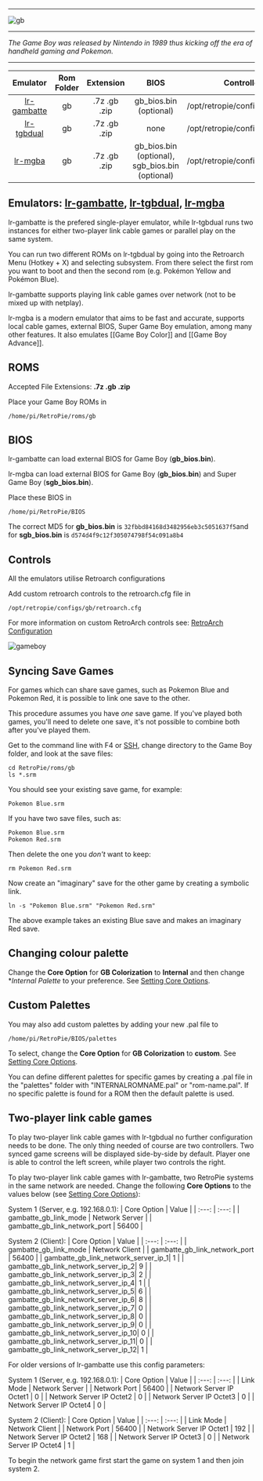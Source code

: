***
![gb](https://cloud.githubusercontent.com/assets/10035308/12191785/d743f5e4-b595-11e5-98dd-ca2ec58a1769.png)
***
_The Game Boy was released by Nintendo in 1989 thus kicking off the era of handheld gaming and Pokemon._
***

| Emulator | Rom Folder | Extension | BIOS |  Controller Config |
| :---: | :---: | :---: | :---: | :---: |
| [lr-gambatte](https://github.com/libretro/gambatte-libretro) | gb  | .7z .gb .zip | gb_bios.bin (optional)| /opt/retropie/configs/gb/retroarch.cfg |
| [lr-tgbdual](https://github.com/libretro/tgbdual-libretro) | gb  | .7z .gb .zip | none | /opt/retropie/configs/gb/retroarch.cfg |
| [lr-mgba](https://github.com/libretro/mgba) | gb  | .7z .gb .zip | gb_bios.bin (optional), sgb_bios.bin (optional) | /opt/retropie/configs/gb/retroarch.cfg |

## Emulators: [lr-gambatte](https://github.com/libretro/gambatte-libretro), [lr-tgbdual](https://github.com/libretro/tgbdual-libretro), [lr-mgba](https://github.com/libretro/mgba)

lr-gambatte is the prefered single-player emulator, while lr-tgbdual runs two instances for either two-player link cable games or parallel play on the same system.

You can run two different ROMs on lr-tgbdual by going into the Retroarch Menu (Hotkey + X) and selecting subsystem. From there select the first rom you want to boot and then the second rom (e.g. Pokémon Yellow and Pokémon Blue).

lr-gambatte supports playing link cable games over network (not to be mixed up with netplay).

lr-mgba is a modern emulator that aims to be fast and accurate, supports local cable games, external BIOS, Super Game Boy emulation, among many other features. It also emulates [[Game Boy Color]] and [[Game Boy Advance]].

## ROMS

Accepted File Extensions: **.7z .gb .zip**

Place your Game Boy ROMs in
```
/home/pi/RetroPie/roms/gb
```

## BIOS
lr-gambatte can load external BIOS for Game Boy (**gb_bios.bin**).

lr-mgba can load external BIOS for Game Boy (**gb_bios.bin**) and Super Game Boy (**sgb_bios.bin**).

Place these BIOS in
```
/home/pi/RetroPie/BIOS
```

The correct MD5 for **gb_bios.bin** is `32fbbd84168d3482956eb3c5051637f5`and for **sgb_bios.bin** is `d574d4f9c12f305074798f54c091a8b4`

## Controls

All the emulators utilise Retroarch configurations

Add custom retroarch controls to the retroarch.cfg file in
```shell
/opt/retropie/configs/gb/retroarch.cfg
```
For more information on custom RetroArch controls see: [RetroArch Configuration](RetroArch-Configuration)

![gameboy](https://cloud.githubusercontent.com/assets/10035308/7334402/bd640072-eb4e-11e4-8251-d2bc3b876153.png)

## Syncing Save Games

For games which can share save games, such as Pokemon Blue and Pokemon Red, it is possible to link one save to the other.

This procedure assumes you have *one* save game. If you've played both games, you'll need to delete one save, it's not possible to combine both after you've played them.

Get to the command line with F4 or [SSH](SSH), change directory to the Game Boy folder, and look at the save files:

~~~
cd RetroPie/roms/gb
ls *.srm
~~~

You should see your existing save game, for example:

~~~
Pokemon Blue.srm
~~~

If you have two save files, such as:

~~~
Pokemon Blue.srm
Pokemon Red.srm
~~~

Then delete the one you *don't* want to keep:

~~~
rm Pokemon Red.srm
~~~

Now create an "imaginary" save for the other game by creating a symbolic link.

~~~
ln -s "Pokemon Blue.srm" "Pokemon Red.srm"
~~~

The above example takes an existing Blue save and makes an imaginary Red save.

## Changing colour palette

Change the **Core Option** for **GB Colorization** to **Internal** and then change **Internal Palette* to your preference. See [Setting Core Options](RetroArch-Core-Options#setting-core-options).

## Custom Palettes

You may also add custom palettes by adding your new .pal file to 
~~~
/home/pi/RetroPie/BIOS/palettes
~~~ 
To select, change the **Core Option** for **GB Colorization** to **custom**. See [Setting Core Options](RetroArch-Core-Options#setting-core-options).

You can define different palettes for specific games by creating a .pal file in the "palettes" folder with "INTERNALROMNAME.pal" or "rom-name.pal". If no specific palette is found for a ROM then the default palette is used.

## Two-player link cable games

To play two-player link cable games with lr-tgbdual no further configuration needs to be done. The only thing needed of course are two controllers. Two synced game screens will be displayed side-by-side by default. Player one is able to control the left screen, while player two controls the right.

To play two-player link cable games with lr-gambatte, two RetroPie systems in the same network are needed.
Change the following **Core Options** to the values below (see [Setting Core Options](RetroArch-Core-Options#setting-core-options)):

System 1 (Server, e.g. 192.168.0.1):
| Core Option | Value |
| :---: | :---: |
| gambatte_gb_link_mode | Network Server |
| gambatte_gb_link_network_port | 56400 |

System 2 (Client):
| Core Option | Value |
| :---: | :---: |
| gambatte_gb_link_mode | Network Client |
| gambatte_gb_link_network_port | 56400 |
| gambatte_gb_link_network_server_ip_1| 1 |
| gambatte_gb_link_network_server_ip_2| 9 |
| gambatte_gb_link_network_server_ip_3| 2 |
| gambatte_gb_link_network_server_ip_4| 1 |
| gambatte_gb_link_network_server_ip_5| 6 |
| gambatte_gb_link_network_server_ip_6| 8 |
| gambatte_gb_link_network_server_ip_7| 0 |
| gambatte_gb_link_network_server_ip_8| 0 |
| gambatte_gb_link_network_server_ip_9| 0 |
| gambatte_gb_link_network_server_ip_10| 0 |
| gambatte_gb_link_network_server_ip_11| 0 |
| gambatte_gb_link_network_server_ip_12| 1 |

For older versions of lr-gambatte use this config parameters: 

System 1 (Server, e.g. 192.168.0.1):
| Core Option | Value |
| :---: | :---: |
| Link Mode | Network Server |
| Network Port | 56400 |
| Network Server IP Octet1 | 0 |
| Network Server IP Octet2 | 0 |
| Network Server IP Octet3 | 0 |
| Network Server IP Octet4 | 0 |

System 2 (Client):
| Core Option | Value |
| :---: | :---: |
| Link Mode | Network Client |
| Network Port | 56400 |
| Network Server IP Octet1 | 192 |
| Network Server IP Octet2 | 168 |
| Network Server IP Octet3 | 0 |
| Network Server IP Octet4 | 1 |

To begin the network game first start the game on system 1 and then join system 2.
